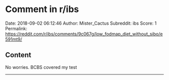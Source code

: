 # Comment in r/ibs

Date: 2018-09-02 06:12:46
Author: Mister_Cactus
Subreddit: ibs
Score: 1
Permalink: https://reddit.com/r/ibs/comments/9c067g/low_fodmap_diet_without_sibo/e591mt9/

## Content

No worries. BCBS covered my test

---
